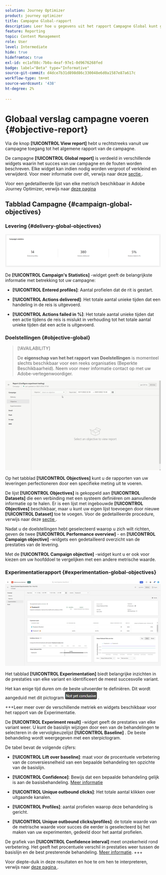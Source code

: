 ```yaml
---
solution: Journey Optimizer
product: journey optimizer
title: Campagne Global-rapport
description: Leer hoe u gegevens uit het rapport Campagne Global kunt gebruiken
feature: Reporting
topic: Content Management
role: User
level: Intermediate
hide: true
hidefromtoc: true
exl-id: ec1af88c-7b0a-4eaf-97e1-0d9676268fed
badge: label="Beta" type="Informative"
source-git-commit: d4dce7b31d898d86c330048e6d0a1587e87a617c
workflow-type: tm+mt
source-wordcount: '438'
ht-degree: 2%

---
```


# Globaal verslag campagne voeren {#objective-report}

Via de knop **[!UICONTROL View report]** hebt u rechtstreeks vanuit uw campagne toegang tot het algemene rapport van de campagne.

De campagne **[!UICONTROL Global report]** is verdeeld in verschillende widgets waarin het succes van uw campagne en de fouten worden beschreven. Elke widget kan indien nodig worden vergroot of verkleind en verwijderd. Voor meer informatie over dit, verwijs naar deze [ sectie ](../reports/global-report.md#modify-dashboard).

Voor een gedetailleerde lijst van elke metrisch beschikbaar in Adobe Journey Optimizer, verwijs naar [ deze pagina ](global-report.md#list-of-components-global.md)

## Tabblad Campagne {#campaign-global-objectives}

### Levering {#delivery-global-objectives}

![](assets/campaign_report_global_1.png)

De **[!UICONTROL Campaign's Statistics]** -widget geeft de belangrijkste informatie met betrekking tot uw campagne:

* **[!UICONTROL Entered profiles]**: Aantal profielen dat de rit is gestart.

* **[!UICONTROL Actions delivered]**: Het totale aantal unieke tijden dat een handeling in de reis is uitgevoerd.

* **[!UICONTROL Actions failed in %]**: Het totale aantal unieke tijden dat een actie tijdens de reis is mislukt in verhouding tot het totale aantal unieke tijden dat een actie is uitgevoerd.

### Doelstellingen {#objective-global}

>[!AVAILABILITY]
>
>De **eigenschap van het het rapport van Doelstellingen** is momenteel slechts beschikbaar voor een reeks organisaties (Beperkte Beschikbaarheid). Neem voor meer informatie contact op met uw Adobe-vertegenwoordiger.

![](assets/performance_report.gif)

Op het tabblad **[!UICONTROL Objectives]** kunt u de rapporten van uw leveringen perfectioneren door een specifieke meting uit te voeren.

De lijst **[!UICONTROL Objectives]** is gekoppeld aan **[!UICONTROL Datasets]** die een verbinding met een systeem definiëren om aanvullende informatie op te halen. Er is een lijst met ingebouwde **[!UICONTROL Objectives]** beschikbaar, maar u kunt uw eigen lijst toevoegen door nieuwe **[!UICONTROL Dataset]** toe te voegen. Voor de gedetailleerde procedure, verwijs naar deze [ sectie ](../reports/reporting-configuration.md).

Nadat u de doelstellingen hebt geselecteerd waarop u zich wilt richten, geven de twee **[!UICONTROL Performance overview]** - en **[!UICONTROL Campaign objective]** -widgets een gedetailleerd overzicht van de prestaties van de levering.

Met de **[!UICONTROL Campaign objective]** -widget kunt u er ook voor kiezen om uw hoofddoel te vergelijken met een andere metrische waarde.

### Experimentatierapport {#experimentation-global-objectives}

![](assets/experimentation_report_3.png)

Het tabblad **[!UICONTROL Experimentation]** biedt belangrijke inzichten in de prestaties van elke variant en identificeert de meest succesvolle variant.

Het kan enige tijd duren om de beste uitvoerder te definiëren. Dit wordt aangeduid met dit pictogram ![](assets/experimentation_report_1.png) .

+++Leer meer over de verschillende metriek en widgets beschikbaar voor het rapport van de Experimentatie.

De **[!UICONTROL Experiment result]** -widget geeft de prestaties van elke variant weer. U kunt de basislijn wijzigen door een van de behandelingen te selecteren in de vervolgkeuzelijst **[!UICONTROL Baseline]** . De beste behandeling wordt weergegeven met een sterpictogram.

De tabel bevat de volgende cijfers:

* **[!UICONTROL Lift over baseline]**: maat voor de procentuele verbetering van de conversiesnelheid van een bepaalde behandeling ten opzichte van de basislijn.

* **[!UICONTROL Confidence]**: Bewijs dat een bepaalde behandeling gelijk is aan de basisbehandeling. [Meer informatie](../content-management/experiment-calculations.md#understand-confidence)

* **[!UICONTROL Unique outbound clicks]**: Het totale aantal klikken over uitgaande kanalen.

* **[!UICONTROL Profiles]**: aantal profielen waarop deze behandeling is gericht.

* **[!UICONTROL Unique outbound clicks/profiles]**: de totale waarde van de metrische waarde voor succes die eerder is geselecteerd bij het maken van uw experimenten, gedeeld door het aantal profielen.

De grafiek van **[!UICONTROL Confidence interval]** meet onzekerheid rond verbetering. Het geeft het procentuele verschil in prestaties weer tussen de basislijn en de best presterende behandeling. [Meer informatie](../content-management/experiment-calculations.md#confidence-intervals).
+++

Voor diepte-duik in deze resultaten en hoe te om hen te interpreteren, verwijs naar [ deze pagina ](../content-management/get-started-experiment.md#interpret-results).
